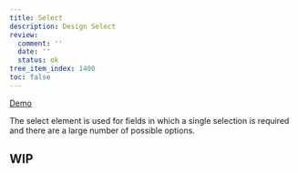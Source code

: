 ```yaml
---
title: Select
description: Design Select
review:
  comment: ''
  date: ''
  status: ok
tree_item_index: 1400
toc: false
---
```


[Demo](https://www.webcomponents.org/element/nuxeo/nuxeo-ui-elements/elements/nuxeo-select)

The select element is used for fields in which a single selection is required and there are a large number of possible options.

## WIP
